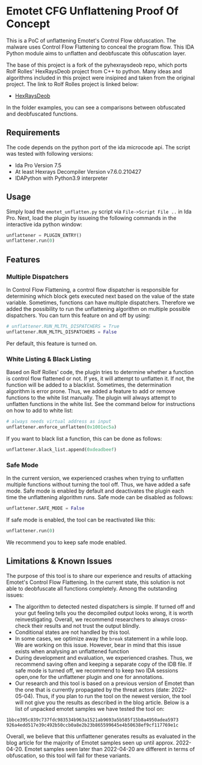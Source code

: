 # Emotet CFG Unflattening Proof Of Concept

This is a PoC of unflattening Emotet's Control Flow obfuscation. The malware uses Control Flow Flattening to conceal the program flow. This IDA Python module aims to unflatten and deobfuscate this obfuscation layer.

The base of this project is a fork of the pyhexraysdeob repo, which ports Rolf Rolles' HexRaysDeob project from C++ to python. 
Many ideas and algorithms included in this project were insipired and taken from the original project. The link to Rolf Rolles project
is linked below:

* [HexRaysDeob](https://github.com/RolfRolles/HexRaysDeob) 

In the folder examples, you can see a comparisons between obfuscated and deobfuscated functions.

## Requirements

The code depends on the python port of the ida microcode api. The script was tested with following versions:

* Ida Pro Version 7.5
* At least Hexrays Decompiler Version v7.6.0.210427 
* IDAPython with Python3.9 interpreter

## Usage

Simply load the `emotet_unflatten.py` script via `File->Script File ..` in Ida Pro. Next, load the plugin by issueing the following commands in the interactive ida python window:

```python
unflattener = PLUGIN_ENTRY()
unflattener.run(0)
```

## Features

### Multiple Dispatchers

In Control Flow Flattening, a control flow dispatcher is responsible for determining which block gets executed next based on the value of the state variable. Sometimes, functions can have multiple dispatchers. Therefore we added the possibility to run the unflattening algorithm on multiple possible dispatchers. You can turn this feature on and off by using:

```python
# unflattener.RUN_MLTPL_DISPATCHERS = True
unflattener.RUN_MLTPL_DISPATCHERS = False
```

Per default, this feature is turned on.

### White Listing & Black Listing

Based on Rolf Rolles' code, the plugin tries to determine whether a function is control flow flattened or not. If yes, it will attempt to unflatten it. If not, the function will be added to a blacklist. Sometimes, the determination algorithm is error prone. Thus, we added a feature to add or remove functions to the white list manually. The plugin will always attempt to unflatten functions in the white list. See the command below for instructions on how to add to white list:

```python
# always needs virtual address as input
unflattener.enforce_unflatten(0x1001ec5a)
```

If you want to black list a function, this can be done as follows:

```python
unflattener.black_list.append(0xdeadbeef)
```

### Safe Mode

In the current version, we experienced crashes when trying to unflatten multiple functions without turning the tool off. Thus, we have added a safe mode. Safe mode is enabled by default and deactivates the plugin each time the unflattening algorithm runs. Safe mode can be disabled as follows:

```python
unflattener.SAFE_MODE = False
```

If safe mode is enabled, the tool can be reactivated like this:

```python
unflattener.run(0)
```

We recommend you to keep safe mode enabled.

## Limitations & Known Issues

The purpose of this tool is to share our experience and results of attacking Emotet's Control Flow Flattening. In the current state, this solution is not able to deobfuscate all functions completely. Among the outstanding issues:

* The algorithm to detected nested dispatchers is simple. If turned off and your gut feeling tells you the decompiled output looks wrong, it is worth reinvestigating. Overall, we recommend researchers to always cross-check their results and not trust the output blindly.
* Conditional states are not handled by this tool.
* In some cases, we optimize away the `break` statement in a while loop. We are working on this issue. However, bear in mind that this issue exists when analysing an unflattened function 
* During development and evaluation, we experienced crashes. Thus, we recommend saving often and keeping a separate copy of the IDB file. If safe mode is turned off,  we recommend to keep two IDA sessions open,one for the unflattener plugin and one for annotations.
* Our research and this tool is based on a previous version of Emotet than the one that is currently propagated by the threat actors (date: 2022-05-04). Thus, if you plan to run the tool on the newest version, the tool will not give you the results as described in the blog article. Below is a list of unpacked emotet samples we have tested the tool on:

```
1bbce395c839c737fdc983534b963a1521ab9693a5b585f15b8a4950adea5973 
926a4edd517e39c492b50ccb0a8e2b23b865599645e4b50638ef9cf117769e1c
```

Overall, we believe that this unflattener generates results as evaluated in the blog article for the majority of Emotet samples seen up until approx. 2022-04-20. Emotet samples seen later than 2022-04-20 are different in terms of obfuscation, so this tool will fail for these variants.
